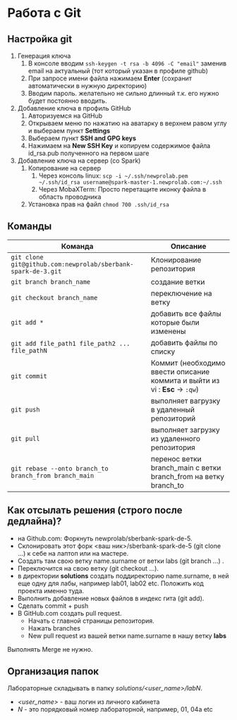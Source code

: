 # Работа с Git

## Настройка git 

1. Генерация ключа
   1. В консоле вводим `ssh-keygen -t rsa -b 4096 -C "email"` заменив email на актуальный (тот который указан в профиле github)
   1. При запросе имени файла нажимаем **Enter** (сохранит автоматически в нужную директорию)
   1. Вводим пароль. желательно не сильно длинный т.к. его нужно будет постоянно вводить.
1. Добавление ключа в профиль GitHub
   1. Авторизуемся на GitHub
   1. Открываем меню по нажатию на аватарку в верхнем равом углу и выбераем пункт **Settings**
   1. Выбераем пункт **SSH and GPG keys**
   1. Нажимаем на **New SSH Key** и копируем содержимое файла id_rsa.pub полученного на первом шаге
1. Добавление ключа на сервер (со Spark)
   1. Копирование на сервер
      1. Через консоль linux: `scp -i ~/.ssh/newprolab.pem ~/.ssh/id_rsa username@spark-master-1.newprolab.com:~/.ssh`
      1. Через MobaXTerm: Просто перетащите иконку файла в область проводника
   1. Установка прав на файл `chmod 700 .ssh/id_rsa` 

## Команды

Команда | Описание
--------|---------
`git clone git@github.com:newprolab/sberbank-spark-de-3.git` | Клонирование репозитория
`git branch branch_name` | создание ветки
`git checkout branch_name` | переключение на ветку
`git add *` | добавить все файлы которые были изменены
`git add file_path1 file_path2 ... file_pathN` | добавить файлы по списку
`git commit` | Коммит (необходимо ввести описание коммита и выйти из vi : **Esc** -> `:qw`)
`git push` | выполняет вагрузку в удаленный репозиторий
`git pull` | выполняет загрузку из удаленного репозитория
`git rebase --onto branch_to branch_from branch_main` | перенос ветки branch_main с ветки branch_from на ветку branch_to


## Как отсылать решения (строго после дедлайна)?

* на Github.com: Форкнуть newprolab/sberbank-spark-de-5.
* Склонировать этот форк <ваш ник>/sberbank-spark-de-5 (git clone ...) к себе на лаптоп или на мастере.
* Создать там свою ветку name.surname от ветки labs (git branch ...) .
* Переключится на свою ветку (git checkout ...).
* в директории **solutions** создать поддиректорию name.surname, в ней еще одну для лабы, например lab01, lab02 etc. Положить код проекта именно туда.
* Выполнить добавление новых файлов в индекс гита (git add).
* Сделать commit + push
* В GitHub.com создать pull request. 
   * Начать с главной страницы репозитория.
   * Нажать branches
   * New pull request из вашей ветки name.surname в нашу ветку **labs**

Выполнять Merge не нужно.

## Организация папок

Лабораторные складывать в папку *solutions/<user_name>/labN*.
* *<user_name>* - ваш логин из личного кабинета
* *N* - это порядковый номер лабораторной, например, 01, 04a etc
